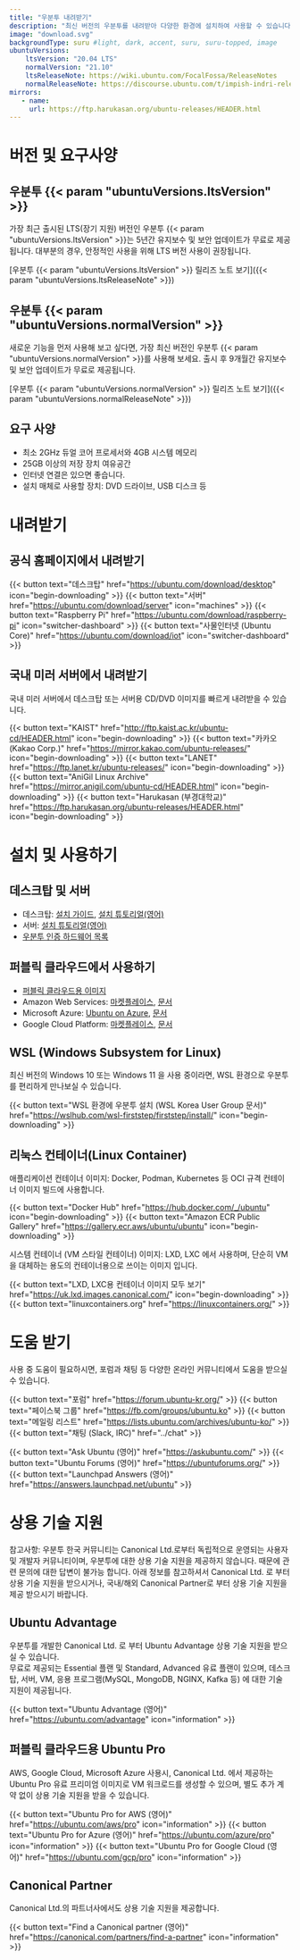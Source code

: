 ```yaml
---
title: "우분투 내려받기"
description: "최신 버전의 우분투를 내려받아 다양한 환경에 설치하여 사용할 수 있습니다."
image: "download.svg"
backgroundType: suru #light, dark, accent, suru, suru-topped, image
ubuntuVersions:
    ltsVersion: "20.04 LTS"
    normalVersion: "21.10"
    ltsReleaseNote: https://wiki.ubuntu.com/FocalFossa/ReleaseNotes
    normalReleaseNote: https://discourse.ubuntu.com/t/impish-indri-release-notes/21951
mirrors:
   - name: 
     url: https://ftp.harukasan.org/ubuntu-releases/HEADER.html
---
```


# 버전 및 요구사양
## 우분투 {{< param "ubuntuVersions.ltsVersion" >}}
가장 최근 출시된 LTS(장기 지원) 버전인 우분투 {{< param "ubuntuVersions.ltsVersion" >}}는 5년간 유지보수 및 보안 업데이트가 무료로 제공됩니다.
대부분의 경우, 안정적인 사용을 위해 LTS 버전 사용이 권장됩니다.

[우분투 {{< param "ubuntuVersions.ltsVersion" >}} 릴리즈 노트 보기]({{< param "ubuntuVersions.ltsReleaseNote" >}})

## 우분투 {{< param "ubuntuVersions.normalVersion" >}}
새로운 기능을 먼저 사용해 보고 싶다면, 가장 최신 버전인 우분투 {{< param "ubuntuVersions.normalVersion" >}}를 사용해 보세요. 출시 후 9개월간 유지보수 및 보안 업데이트가 무료로 제공됩니다.

[우분투 {{< param "ubuntuVersions.normalVersion" >}} 릴리즈 노트 보기]({{< param "ubuntuVersions.normalReleaseNote" >}})

## 요구 사양

 - 최소 2GHz 듀얼 코어 프로세서와 4GB 시스템 메모리
 - 25GB 이상의 저장 장치 여유공간
 - 인터넷 연결은 있으면 좋습니다.
 - 설치 매체로 사용할 장치: DVD 드라이브, USB 디스크 등

# 내려받기

## 공식 홈페이지에서 내려받기

{{< button text="데스크탑" href="https://ubuntu.com/download/desktop" icon="begin-downloading" >}}
{{< button text="서버" href="https://ubuntu.com/download/server" icon="machines" >}}
{{< button text="Raspberry Pi" href="https://ubuntu.com/download/raspberry-pi" icon="switcher-dashboard" >}}
{{< button text="사물인터넷 (Ubuntu Core)" href="https://ubuntu.com/download/iot" icon="switcher-dashboard" >}}

## 국내 미러 서버에서 내려받기
국내 미러 서버에서 데스크탑 또는 서버용 CD/DVD 이미지를 빠르게 내려받을 수 있습니다.

{{< button text="KAIST" href="http://ftp.kaist.ac.kr/ubuntu-cd/HEADER.html" icon="begin-downloading" >}}
{{< button text="카카오 (Kakao Corp.)" href="https://mirror.kakao.com/ubuntu-releases/" icon="begin-downloading" >}}
{{< button text="LANET" href="https://ftp.lanet.kr/ubuntu-releases/" icon="begin-downloading" >}}
{{< button text="AniGil Linux Archive" href="https://mirror.anigil.com/ubuntu-cd/HEADER.html" icon="begin-downloading" >}}
{{< button text="Harukasan (부경대학교)" href="https://ftp.harukasan.org/ubuntu-releases/HEADER.html" icon="begin-downloading" >}}

# 설치 및 사용하기

## 데스크탑 및 서버
- 데스크탑: [설치 가이드](http://wiki.ubuntu-kr.org/index.php/Getting_Started), [설치 튜토리얼(영어)](https://ubuntu.com/tutorials/install-ubuntu-desktop)
- 서버: [설치 튜토리얼(영어)](https://ubuntu.com/tutorials/install-ubuntu-server)
- [우분투 인증 하드웨어 목록](https://ubuntu.com/certified)
## 퍼블릭 클라우드에서 사용하기
- [퍼블릭 클라우드용 이미지](http://cloud-images.ubuntu.com/)
- Amazon Web Services: [마켓플레이스](https://aws.amazon.com/marketplace/seller-profile?id=565feec9-3d43-413e-9760-c651546613f2), [문서](https://docs.aws.amazon.com/ko_kr/AWSEC2/latest/UserGuide/EC2_GetStarted.html)
- Microsoft Azure: [Ubuntu on Azure](https://azure.microsoft.com/ko-kr/ubuntu/#overview), [문서](https://docs.microsoft.com/ko-kr/azure/virtual-machines/linux/quick-create-portal)
- Google Cloud Platform: [마켓플레이스](https://console.cloud.google.com/marketplace/product/ubuntu-os-cloud/ubuntu-focal), [문서](https://cloud.google.com/sdk/docs/quickstart-debian-ubuntu)

## WSL (Windows Subsystem for Linux)
최신 버전의 Windows 10 또는 Windows 11 을 사용 중이라면, WSL 환경으로 우분투를 편리하게 만나보실 수 있습니다.

{{< button text="WSL 환경에 우분투 설치 (WSL Korea User Group 문서)" href="https://wslhub.com/wsl-firststep/firststep/install/" icon="begin-downloading" >}}

## 리눅스 컨테이너(Linux Container)

애플리케이션 컨테이너 이미지: Docker, Podman, Kubernetes 등 OCI 규격 컨테이너 이미지 빌드에 사용합니다.

{{< button text="Docker Hub" href="https://hub.docker.com/_/ubuntu" icon="begin-downloading" >}}
{{< button text="Amazon ECR Public Gallery" href="https://gallery.ecr.aws/ubuntu/ubuntu" icon="begin-downloading" >}}

시스템 컨테이너 (VM 스타일 컨테이너) 이미지: LXD, LXC 에서 사용하며, 단순히 VM을 대체하는 용도의 컨테이너용으로 쓰이는 이미지 입니다.

{{< button text="LXD, LXC용 컨테이너 이미지 모두 보기" href="https://uk.lxd.images.canonical.com/" icon="begin-downloading" >}}
{{< button text="linuxcontainers.org" href="https://linuxcontainers.org/" >}}

# 도움 받기
사용 중 도움이 필요하시면, 포럼과 채팅 등 다양한 온라인 커뮤니티에서 도움을 받으실 수 있습니다.

{{< button text="포럼" href="https://forum.ubuntu-kr.org/" >}}
{{< button text="페이스북 그룹" href="https://fb.com/groups/ubuntu.ko" >}}
{{< button text="메일링 리스트" href="https://lists.ubuntu.com/archives/ubuntu-ko/" >}}
{{< button text="채팅 (Slack, IRC)" href="../chat" >}}

{{< button text="Ask Ubuntu (영어)" href="https://askubuntu.com/" >}}
{{< button text="Ubuntu Forums (영어)" href="https://ubuntuforums.org/" >}}
{{< button text="Launchpad Answers (영어)" href="https://answers.launchpad.net/ubuntu" >}}

# 상용 기술 지원

참고사항: 우분투 한국 커뮤니티는 Canonical Ltd.로부터 독립적으로 운영되는 사용자 및 개발자 커뮤니티이며, 우분투에 대한 상용 기술 지원을 제공하지 않습니다. 때문에 관련 문의에 대한 답변이 불가능 합니다. 아래 정보를 참고하셔서 Canonical Ltd. 로 부터 상용 기술 지원을 받으시거나, 국내/해외 Canonical Partner로 부터 상용 기술 지원을 제공 받으시기 바랍니다.
## Ubuntu Advantage
우분투를 개발한 Canonical Ltd. 로 부터 Ubuntu Advantage 상용 기술 지원을 받으실 수 있습니다.  
무료로 제공되는 Essential 플랜 및 Standard, Advanced 유료 플랜이 있으며, 데스크탑, 서버, VM, 응용 프로그램(MySQL, MongoDB, NGINX, Kafka 등) 에 대한 기술 지원이 제공됩니다.

{{< button text="Ubuntu Advantage (영어)" href="https://ubuntu.com/advantage" icon="information" >}}

## 퍼블릭 클라우드용 Ubuntu Pro
AWS, Google Cloud, Microsoft Azure 사용시, Canonical Ltd. 에서 제공하는 Ubuntu Pro 유료 프리미엄 이미지로 VM 워크로드를 생성할 수 있으며, 별도 추가 계약 없이 상용 기술 지원을 받을 수 있습니다. 

{{< button text="Ubuntu Pro for AWS (영어)" href="https://ubuntu.com/aws/pro" icon="information" >}}
{{< button text="Ubuntu Pro for Azure (영어)" href="https://ubuntu.com/azure/pro" icon="information" >}}
{{< button text="Ubuntu Pro for Google Cloud (영어)" href="https://ubuntu.com/gcp/pro" icon="information" >}}
## Canonical Partner
Canonical Ltd.의 파트너사에서도 상용 기술 지원을 제공합니다.

{{< button text="Find a Canonical partner (영어)" href="https://canonical.com/partners/find-a-partner" icon="information" >}}
